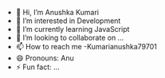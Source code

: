 - 👋 Hi, I’m Anushka Kumari
- 👀 I’m interested in Development
- 🌱 I’m currently learning JavaScript
- 💞️ I’m looking to collaborate on ...
- 📫 How to reach me -Kumarianushka79701
- 😄 Pronouns: Anu
- ⚡ Fun fact: ...

<!---
Kumarianushka79701/Kumarianushka79701 is a ✨ special ✨ repository because its `README.md` (this file) appears on your GitHub profile.
You can click the Preview link to take a look at your changes.
--->
